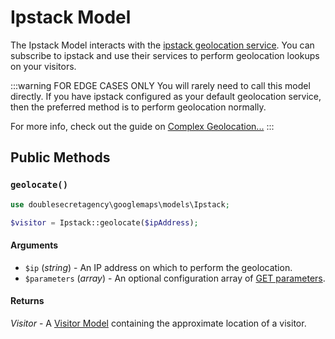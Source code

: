 # Ipstack Model

The Ipstack Model interacts with the [ipstack geolocation service](https://ipstack.com/). You can subscribe to ipstack and use their services to perform geolocation lookups on your visitors.

:::warning FOR EDGE CASES ONLY
You will rarely need to call this model directly. If you have ipstack configured as your default geolocation service, then the preferred method is to perform geolocation normally.

For more info, check out the guide on [Complex Geolocation...](/guides/complex-geolocation/)
:::

## Public Methods

### `geolocate()`

```php
use doublesecretagency\googlemaps\models\Ipstack;

$visitor = Ipstack::geolocate($ipAddress);
```

#### Arguments

 - `$ip` (_string_) - An IP address on which to perform the geolocation.
 - `$parameters` (_array_) - An optional configuration array of [GET parameters](https://ipstack.com/documentation).

#### Returns

_Visitor_ - A [Visitor Model](/models/visitor-model/) containing the approximate location of a visitor.
